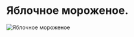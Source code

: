 # Яблочное мороженое.
![Яблочное мороженое]( ../../../../images/Kulinar/IceCream/ice-cream-apple.jpg 'Яблочное мороженое')
